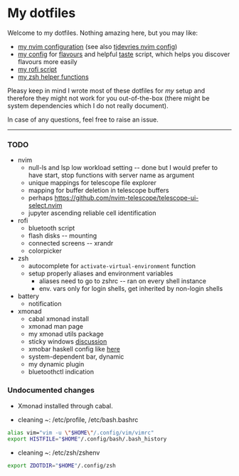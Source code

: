 # My dotfiles

Welcome to my dotfiles. Nothing amazing here, but you may like:

- [my nvim configuration](.config/nvim) (see also [tjdevries nvim
  config](https://github.com/tjdevries/config_manager/tree/master/xdg_config/nvim))
- [my config](.config/flavours) for
  [flavours](https://github.com/Misterio77/flavours) and helpful
  [taste](.local/bin/taste) script, which helps you discover flavours more
  easily
- [my rofi script](.config/rofi/scripts/main.lua)
- [my zsh helper functions](.config/zsh/funcs)

Pleasy keep in mind I wrote most of these dotfiles for *my* setup and therefore
they might not work for you out-of-the-box (there might be system dependencies
which I do not really document).

In case of any questions, feel free to raise an issue.

---

### TODO

- nvim
    - null-ls and lsp low workload setting -- done but I would prefer to have
      start, stop functions with server name as argument
    - unique mappings for telescope file explorer
    - mapping for buffer deletion in telescope buffers
    - perhaps https://github.com/nvim-telescope/telescope-ui-select.nvim
    - jupyter ascending reliable cell identification
- rofi
    - bluetooth script
    - flash disks -- mounting
    - connected screens -- xrandr
    - colorpicker
- zsh
    - autocomplete for `activate-virtual-environment` function
    - setup properly aliases and environment variables
        - aliases need to go to zshrc -- ran on every shell instance
        - env. vars only for login shells, get inherited by non-login shells
- battery
    - notification
- xmonad
    - cabal xmonad install
    - xmonad man page
    - my xmonad utils package
    - sticky windows [discussion](https://mail.haskell.org/pipermail/xmonad/2007-May/000319.html)
    - xmobar haskell config like [here](https://codeberg.org/xmobar/xmobar/src/branch/master/etc/xmobar.hs)
    - system-dependent bar, dynamic
    - my dynamic plugin
    - bluetoothctl indication


### Undocumented changes

- Xmonad installed through cabal.

- cleaning ~: /etc/profile, /etc/bash.bashrc

```bash
alias vim="vim -u \"$HOME\"/.config/vim/vimrc"
export HISTFILE="$HOME"/.config/bash/.bash_history
```

- cleaning ~: /etc/zsh/zshenv

```zsh
export ZDOTDIR="$HOME"/.config/zsh
```

